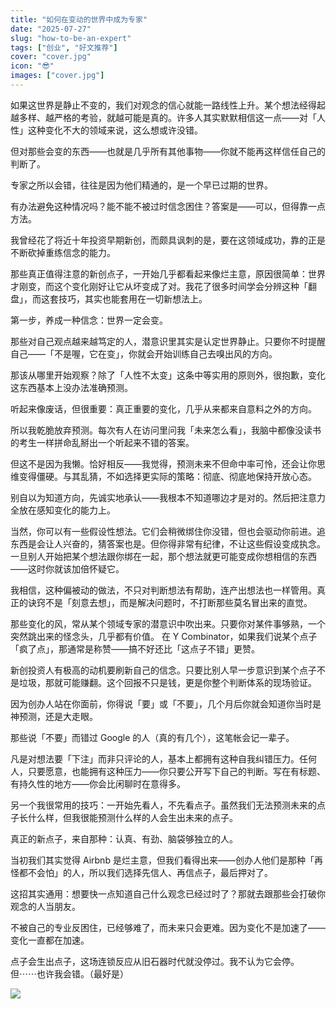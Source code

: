 ```yaml
---
title: "如何在变动的世界中成为专家"
date: "2025-07-27"
slug: "how-to-be-an-expert"
tags: ["创业", "好文推荐"]
cover: "cover.jpg"
icon: "😎"
images: ["cover.jpg"]
---
```

如果这世界是静止不变的，我们对观念的信心就能一路线性上升。某个想法经得起越多样、越严格的考验，就越可能是真的。许多人其实默默相信这一点——对「人性」这种变化不大的领域来说，这么想或许没错。



但对那些会变的东西——也就是几乎所有其他事物——你就不能再这样信任自己的判断了。



专家之所以会错，往往是因为他们精通的，是一个早已过期的世界。



有办法避免这种情况吗？能不能不被过时信念困住？答案是——可以，但得靠一点方法。



我曾经花了将近十年投资早期新创，而颇具讽刺的是，要在这领域成功，靠的正是不断砍掉重练信念的能力。



那些真正值得注意的新创点子，一开始几乎都看起来像烂主意，原因很简单：世界才刚变，而这个变化刚好让它从坏变成了对。我花了很多时间学会分辨这种「翻盘」，而这套技巧，其实也能套用在一切新想法上。



第一步，养成一种信念：世界一定会变。



那些对自己观点越来越笃定的人，潜意识里其实是认定世界静止。只要你不时提醒自己——「不是喔，它在变」，你就会开始训练自己去嗅出风的方向。



那该从哪里开始观察？除了「人性不太变」这条中等实用的原则外，很抱歉，变化这东西基本上没办法准确预测。



听起来像废话，但很重要：真正重要的变化，几乎从来都来自意料之外的方向。



所以我乾脆放弃预测。每次有人在访问里问我「未来怎么看」，我脑中都像没读书的考生一样拼命乱掰出一个听起来不错的答案。



但这不是因为我懒。恰好相反——我觉得，预测未来不但命中率可怜，还会让你思维变得僵硬。与其乱猜，不如选择更实际的策略：彻底、彻底地保持开放心态。



别自以为知道方向，先诚实地承认——我根本不知道哪边才是对的。然后把注意力全放在感知变化的能力上。



当然，你可以有一些假设性想法。它们会稍微绑住你没错，但也会驱动你前进。追东西是会让人兴奋的，猜答案也是。但你得非常有纪律，不让这些假设变成执念。
一旦别人开始把某个想法跟你绑在一起，那个想法就更可能变成你想相信的东西——这时你就该加倍怀疑它。



我相信，这种偏被动的做法，不只对判断想法有帮助，连产出想法也一样管用。真正的诀窍不是「刻意去想」，而是解决问题时，不打断那些莫名冒出来的直觉。



那些变化的风，常从某个领域专家的潜意识中吹出来。只要你对某件事够熟，一个突然跳出来的怪念头，几乎都有价值。
在 Y Combinator，如果我们说某个点子「疯了点」，那通常是称赞——搞不好还比「这点子不错」更赞。



新创投资人有极高的动机要刷新自己的信念。只要比别人早一步意识到某个点子不是垃圾，那就可能赚翻。这个回报不只是钱，更是你整个判断体系的现场验证。



因为创办人站在你面前，你得说「要」或「不要」，几个月后你就会知道你当时是神预测，还是大走眼。



那些说「不要」而错过 Google 的人（真的有几个），这笔帐会记一辈子。



凡是对想法要「下注」而非只评论的人，基本上都拥有这种自我纠错压力。任何人，只要愿意，也能拥有这种压力——你只要公开写下自己的判断。写在有标题、有持久性的地方——你会比闲聊时在意得多。



另一个我很常用的技巧：一开始先看人，不先看点子。虽然我们无法预测未来的点子长什么样，但我很能预测什么样的人会生出未来的点子。



真正的新点子，来自那种：认真、有劲、脑袋够独立的人。



当初我们其实觉得 Airbnb 是烂主意，但我们看得出来——创办人他们是那种「再怪都不会怕」的人，所以我们选择先信人、再信点子，最后押对了。



这招其实通用：想要快一点知道自己什么观念已经过时了？那就去跟那些会打破你观念的人当朋友。



不被自己的专业反困住，已经够难了，而未来只会更难。因为变化不是加速了——变化一直都在加速。



点子会生出点子，这场连锁反应从旧石器时代就没停过。我不认为它会停。
但⋯⋯也许我会错。（最好是）




![](https://prod-files-secure.s3.us-west-2.amazonaws.com/112d0858-5090-4d34-a606-b75eb8d65fd2/46476355-9cf3-4e99-9b7a-3531bc426380/1000202064.png?X-Amz-Algorithm=AWS4-HMAC-SHA256&X-Amz-Content-Sha256=UNSIGNED-PAYLOAD&X-Amz-Credential=ASIAZI2LB4663RV4LP24%2F20251002%2Fus-west-2%2Fs3%2Faws4_request&X-Amz-Date=20251002T134610Z&X-Amz-Expires=3600&X-Amz-Security-Token=IQoJb3JpZ2luX2VjEJT%2F%2F%2F%2F%2F%2F%2F%2F%2F%2FwEaCXVzLXdlc3QtMiJGMEQCIAzbbFfJqxQN7SyESuM6y8jU04TzH51UOteAAbw%2BnikNAiB%2BD36TaLqab7jRavZBAEF0nC1W%2FZ5jnLNsTzcYkf%2FRWCr%2FAwgsEAAaDDYzNzQyMzE4MzgwNSIMh6lL0bQZi%2BRYnecvKtwDCdGYoQFXa5Hn3fi5agwVVkejlKQyn9rSQVlp52siLt0ug0R27jbWz%2FR01YkQq6hc60WGROE5Gr8RPtKKP2kvAwdPz1ZHTE%2FuKzxifYuT68sXhU469AvBEW1WAyJo7uR4%2FxxcxNGmd0P6KTJ8wOk1wGA%2FIB61zaa0d%2B4TerFapKCPobxlDudob5l4t8RgPG0Q%2B9RZE%2BkJ0b3FcCBHGJa0ktaCwJx1QhqFRiUanrh95qlpBjJe8THfnN6fWhCNemRL6yhKEo%2BITysmK8Ov17YQFscq2yy%2BDHn%2BLvdA0U12%2FKqISVzzU50d90otRvHnLnxelAH1ib3pc7ml6NO%2BJO%2FWtKWjwFCzpBmud9kCXH05n0F8bcizsWj1r80dhzAvYLbXA3vCGl96abEQT26dur9U5UR4j89w4c%2FA7tH0fe8BYp4EPsXEGGR5nE%2FsZSySGbXwlDiSEYebbSddhk%2F8ESewwfiCpLcuwgjAIB%2BTmvYCB%2FZwJoL26X9iWS3tx8%2FeHc9CltI8WC0lBAlgCEujIKcVE3cOZxbsWItdk2GEjVvyjKYMEGQQJr2n2W5YMh7YdqhMQ6CuYy%2F79M0ZueI%2Fj0IkZg62VoFyHqiTvjCpUO1XsWVBpweJydDWh6FYoBIwgsP5xgY6pgHbx%2BtbiAtftg8atUn65nIzmwwsFBfS8c4EPn%2BYZo9qbrqhgo%2Fd8bf9Ma9O%2BDECWgKPVZpPQn2KFdu6MDuEz4sgvezrmFdFEHdiSRlw3aYT5k214T1dVEQE48irdFI2G9FR%2BXFM1V8cSeDZYOZkUhzO0sqlq0o1IJdQsq6Sgbbd5Kvx5Uo43xWBL52Y9wPhkyfor6crf9Vtm9bb6WI9nYNzHO6Tg8%2BR&X-Amz-Signature=92da51fcca28a1b17ec7d21721e8538ae0e1b0054d90e71088cb778d7ea1e8d5&X-Amz-SignedHeaders=host&x-amz-checksum-mode=ENABLED&x-id=GetObject)

